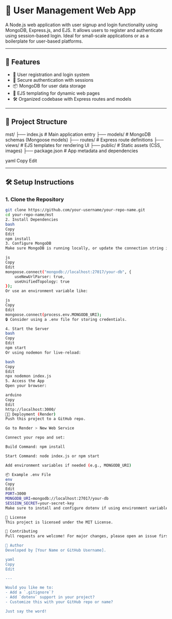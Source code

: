 # 👥 User Management Web App

A Node.js web application with user signup and login functionality using MongoDB, Express.js, and EJS. It allows users to register and authenticate using session-based login. Ideal for small-scale applications or as a boilerplate for user-based platforms.

---

## 🚀 Features

- 📝 User registration and login system
- 🔐 Secure authentication with sessions
- 📦 MongoDB for user data storage
- 🎨 EJS templating for dynamic web pages
- 🛠 Organized codebase with Express routes and models

---

## 📁 Project Structure

mst/
├── index.js # Main application entry
├── models/ # MongoDB schemas (Mongoose models)
├── routes/ # Express route definitions
├── views/ # EJS templates for rendering UI
├── public/ # Static assets (CSS, images)
├── package.json # App metadata and dependencies

yaml
Copy
Edit

---

## 🛠 Setup Instructions

### 1. Clone the Repository

```bash
git clone https://github.com/your-username/your-repo-name.git
cd your-repo-name/mst
2. Install Dependencies
bash
Copy
Edit
npm install
3. Configure MongoDB
Make sure MongoDB is running locally, or update the connection string in index.js:

js
Copy
Edit
mongoose.connect("mongodb://localhost:27017/your-db", { 
    useNewUrlParser: true, 
    useUnifiedTopology: true 
});
Or use an environment variable like:

js
Copy
Edit
mongoose.connect(process.env.MONGODB_URI);
🔒 Consider using a .env file for storing credentials.

4. Start the Server
bash
Copy
Edit
npm start
Or using nodemon for live-reload:

bash
Copy
Edit
npx nodemon index.js
5. Access the App
Open your browser:

arduino
Copy
Edit
http://localhost:3000/
🧑‍💻 Deployment (Render)
Push this project to a GitHub repo.

Go to Render > New Web Service

Connect your repo and set:

Build Command: npm install

Start Command: node index.js or npm start

Add environment variables if needed (e.g., MONGODB_URI)

📦 Example .env File
env
Copy
Edit
PORT=3000
MONGODB_URI=mongodb://localhost:27017/your-db
SESSION_SECRET=your-secret-key
Make sure to install and configure dotenv if using environment variables.

📄 License
This project is licensed under the MIT License.

🤝 Contributing
Pull requests are welcome! For major changes, please open an issue first to discuss what you'd like to change.

🧾 Author
Developed by [Your Name or GitHub Username].

yaml
Copy
Edit

---

Would you like me to:
- Add a `.gitignore`?
- Add `dotenv` support in your project?
- Customize this with your GitHub repo or name?

Just say the word!
